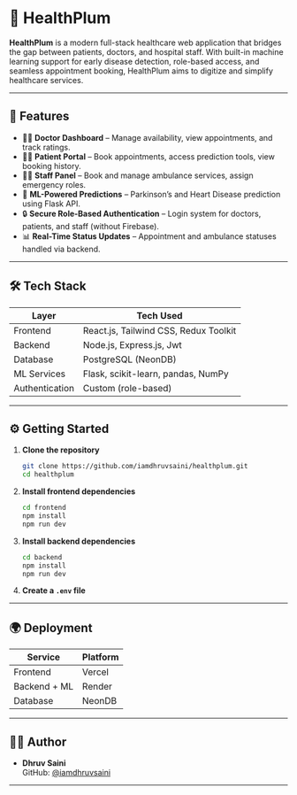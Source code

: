 
# 🏥 HealthPlum

**HealthPlum** is a modern full-stack healthcare web application that bridges the gap between patients, doctors, and hospital staff. With built-in machine learning support for early disease detection, role-based access, and seamless appointment booking, HealthPlum aims to digitize and simplify healthcare services.

---

## 🚀 Features

- 👩‍⚕️ **Doctor Dashboard** – Manage availability, view appointments, and track ratings.
- 👨‍🦰 **Patient Portal** – Book appointments, access prediction tools, view booking history.
- 🧑‍💼 **Staff Panel** – Book and manage ambulance services, assign emergency roles.
- 🤖 **ML-Powered Predictions** – Parkinson’s and Heart Disease prediction using Flask API.
- 🔒 **Secure Role-Based Authentication** – Login system for doctors, patients, and staff (without Firebase).
- 📊 **Real-Time Status Updates** – Appointment and ambulance statuses handled via backend.

---

## 🛠️ Tech Stack

| Layer        | Tech Used                                  |
|--------------|--------------------------------------------|
| Frontend     | React.js, Tailwind CSS, Redux Toolkit      |
| Backend      | Node.js, Express.js, Jwt                        |
| Database     | PostgreSQL (NeonDB)                        |
| ML Services  | Flask, scikit-learn, pandas, NumPy         |
| Authentication | Custom (role-based)                      |

---

## ⚙️ Getting Started

1. **Clone the repository**
   ```bash
   git clone https://github.com/iamdhruvsaini/healthplum.git
   cd healthplum
   ```

2. **Install frontend dependencies**
   ```bash
   cd frontend
   npm install
   npm run dev
   ```

3. **Install backend dependencies**
   ```bash
   cd backend
   npm install
   npm run dev
   ```

5. **Create a `.env` file**

---

## 🌍 Deployment

| Service        | Platform          |
|----------------|-------------------|
| Frontend       | Vercel  |
| Backend + ML   | Render  |
| Database       | NeonDB  |

---

## 🙋‍♂️ Author

- **Dhruv Saini**  
  GitHub: [@iamdhruvsaini](https://github.com/iamdhruvsaini)  
---
